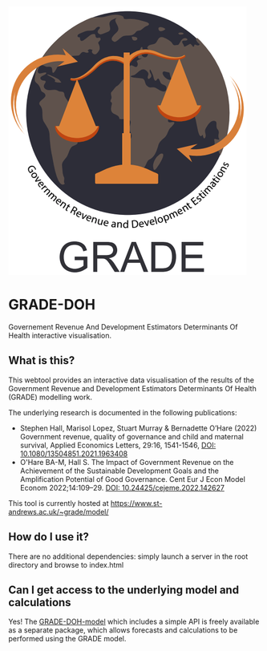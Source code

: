 ![GRADE project logo](https://github.com/stuwilmur/GRADE-DOH/blob/main/grade-logo.png?raw=true)
# GRADE-DOH
Governement Revenue And Development Estimators Determinants Of Health interactive visualisation.

## What is this?

This webtool provides an interactive data visualisation of the results of the Government Revenue and Development Estimators Determinants Of Health (GRADE) modelling work.

The underlying research is documented in the following publications:

- Stephen Hall, Marisol Lopez, Stuart Murray & Bernadette O’Hare (2022) Government revenue, quality of governance and child and maternal survival, Applied Economics Letters, 29:16, 1541-1546, [DOI: 10.1080/13504851.2021.1963408](https://doi.org/10.1080/13504851.2021.1963408)
- O'Hare BA-M, Hall S. The Impact of Government Revenue on the Achievement of the Sustainable Development Goals and the Amplification Potential of Good Governance. Cent Eur J Econ Model Econom 2022;14:109–29. [DOI: 10.24425/cejeme.2022.142627](https://doi.org/10.24425/cejeme.2022.142627 )

This tool is currently hosted at https://www.st-andrews.ac.uk/~grade/model/

## How do I use it?

There are no additional dependencies: simply launch a server in the root directory and browse to index.html

## Can I get access to the underlying model and calculations

Yes! The [GRADE-DOH-model](https://github.com/stuwilmur/GRADE-DOH-model) which includes a simple API is freely available as a separate package, which allows forecasts and calculations to be performed using the GRADE model. 



